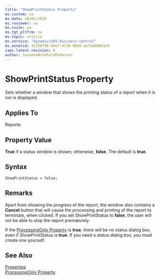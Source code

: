 ```yaml
---
title: "ShowPrintStatus Property"
ms.custom: na
ms.date: 10/01/2019
ms.reviewer: na
ms.suite: na
ms.tgt_pltfrm: na
ms.topic: article
ms.service: "dynamics365-business-central"
ms.assetid: 3c256f96-bbef-4138-9b68-ae7aab80e3c8
caps.latest.revision: 9
author: SusanneWindfeldPedersen
---
```


 

# ShowPrintStatus Property
Sets whether a window that shows the printing status of a report when it is run is displayed.  
  
## Applies To  
 Reports  
  
## Property Value  
 **True** if a status window is shown; otherwise, **false**. The default is **true**.  

## Syntax
```
ShowPrintStatus = false;
```
  
## Remarks  
 Apart from showing the progress of the report, the window also contains a **Cancel** button that will cause the processing and printing of the report to terminate, when clicked. If you set ShowPrintStatus to **false**, the user will not be able to stop the report prematurely.  
  
 If the [ProcessingOnly Property](devenv-processingonly-property.md) is **true**, there will be no status dialog box, even if ShowPrintStatus is **true**. If you need a status dialog box, you must create one yourself.  
  
## See Also  
 [Properties](devenv-properties.md)    
 [ProcessingOnly Property](devenv-processingonly-property.md)